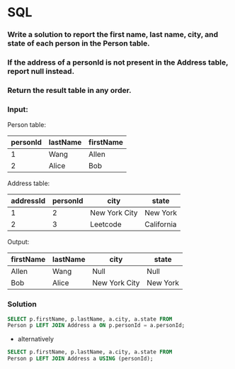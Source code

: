 # SQL 

### Write a solution to report the first name, last name, city, and state of each person in the Person table. 
### If the address of a personId is not present in the Address table, report null instead.
### Return the result table in any order.

### Input: 

Person table:

| personId | lastName | firstName |
|----------|----------|-----------|
| 1        | Wang     | Allen     |
| 2        | Alice    | Bob       |

Address table:

| addressId | personId | city          | state      |
|-----------|----------|---------------|------------|
| 1         | 2        | New York City | New York   |
| 2         | 3        | Leetcode      | California |

Output:

| firstName | lastName | city          | state    |
|-----------|----------|---------------|----------|
| Allen     | Wang     | Null          | Null     |
| Bob       | Alice    | New York City | New York |



### Solution 

```sql
SELECT p.firstName, p.lastName, a.city, a.state FROM 
Person p LEFT JOIN Address a ON p.personId = a.personId;
```
- alternatively

```sql
SELECT p.firstName, p.lastName, a.city, a.state FROM 
Person p LEFT JOIN Address a USING (personId);
```
